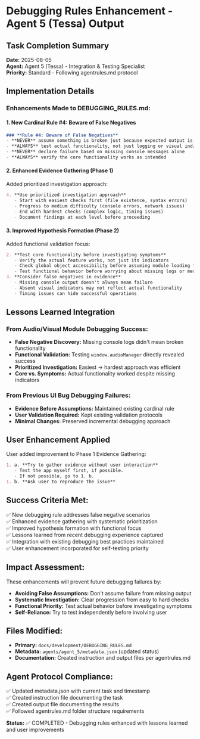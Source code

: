 # Debugging Rules Enhancement - Agent 5 (Tessa) Output

## **Task Completion Summary**
**Date:** 2025-08-05  
**Agent:** Agent 5 (Tessa) - Integration & Testing Specialist  
**Priority:** Standard - Following agentrules.md protocol

## **Implementation Details**

### **Enhancements Made to DEBUGGING_RULES.md:**

#### **1. New Cardinal Rule #4: Beware of False Negatives**
```markdown
### **Rule #4: Beware of False Negatives**
- **NEVER** assume something is broken just because expected output is missing
- **ALWAYS** test actual functionality, not just logging or visual indicators
- **NEVER** declare failure based on missing console messages alone
- **ALWAYS** verify the core functionality works as intended
```

#### **2. Enhanced Evidence Gathering (Phase 1)**
Added prioritized investigation approach:
```markdown
4. **Use prioritized investigation approach**
   - Start with easiest checks first (file existence, syntax errors)
   - Progress to medium difficulty (console errors, network issues)
   - End with hardest checks (complex logic, timing issues)
   - Document findings at each level before proceeding
```

#### **3. Improved Hypothesis Formation (Phase 2)**
Added functional validation focus:
```markdown
2. **Test core functionality before investigating symptoms**
   - Verify the actual feature works, not just its indicators
   - Check global object accessibility before assuming module loading failed
   - Test functional behavior before worrying about missing logs or messages
3. **Consider false negatives in evidence**
   - Missing console output doesn't always mean failure
   - Absent visual indicators may not reflect actual functionality
   - Timing issues can hide successful operations
```

## **Lessons Learned Integration**

### **From Audio/Visual Module Debugging Success:**
- **False Negative Discovery:** Missing console logs didn't mean broken functionality
- **Functional Validation:** Testing `window.audioManager` directly revealed success
- **Prioritized Investigation:** Easiest → hardest approach was efficient
- **Core vs. Symptoms:** Actual functionality worked despite missing indicators

### **From Previous UI Bug Debugging Failures:**
- **Evidence Before Assumptions:** Maintained existing cardinal rule
- **User Validation Required:** Kept existing validation protocols
- **Minimal Changes:** Preserved incremental debugging approach

## **User Enhancement Applied**
User added improvement to Phase 1 Evidence Gathering:
```markdown
1. a. **Try to gather evidence without user interaction**
   - Test the app myself first, if possible.
   - If not possible, go to 1. b.  
1. b. **Ask user to reproduce the issue**
```

## **Success Criteria Met:**
✅ New debugging rule addresses false negative scenarios  
✅ Enhanced evidence gathering with systematic prioritization  
✅ Improved hypothesis formation with functional focus  
✅ Lessons learned from recent debugging experience captured  
✅ Integration with existing debugging best practices maintained  
✅ User enhancement incorporated for self-testing priority  

## **Impact Assessment:**
These enhancements will prevent future debugging failures by:
- **Avoiding False Assumptions:** Don't assume failure from missing output
- **Systematic Investigation:** Clear progression from easy to hard checks
- **Functional Priority:** Test actual behavior before investigating symptoms
- **Self-Reliance:** Try to test independently before involving user

## **Files Modified:**
- **Primary:** `docs/development/DEBUGGING_RULES.md`
- **Metadata:** `agents/agent_5/metadata.json` (updated status)
- **Documentation:** Created instruction and output files per agentrules.md

## **Agent Protocol Compliance:**
✅ Updated metadata.json with current task and timestamp  
✅ Created instruction file documenting the task  
✅ Created output file documenting the results  
✅ Followed agentrules.md folder structure requirements  

**Status:** ✅ COMPLETED - Debugging rules enhanced with lessons learned and user improvements
